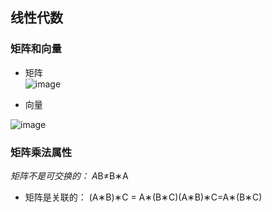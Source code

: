 ## 线性代数

### 矩阵和向量
* 矩阵  
![image](https://user-images.githubusercontent.com/13389058/144704848-195be38b-5d95-4cb9-ad61-19993809af29.png)

* 向量

![image](https://user-images.githubusercontent.com/13389058/144704864-ca02540c-254f-4f58-aa5f-5784e69455d8.png)

### 矩阵乘法属性
*矩阵不是可交换的： A*B≠B∗A
* 矩阵是关联的： (A∗B)∗C =  A∗(B∗C)(A∗B)∗C=A∗(B∗C)
